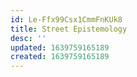 ```yaml
---
id: Le-Ffx99Csx1CmmFnKUk8
title: Street Epistemology
desc: ''
updated: 1639759165189
created: 1639759165189
---
```


